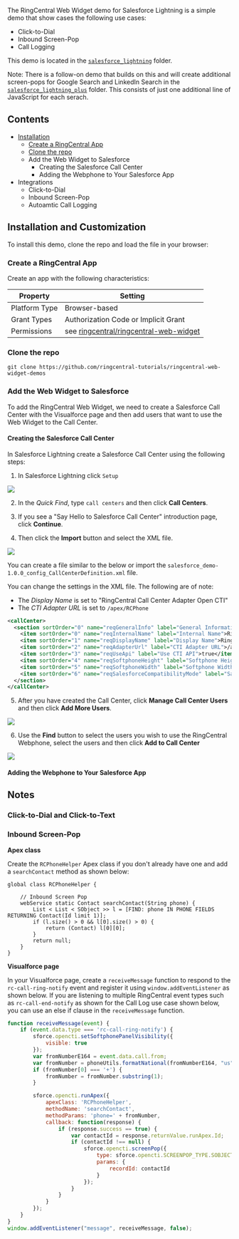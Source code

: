 The RingCentral Web Widget demo for Salesforce Lightning is a simple demo that show cases the following use cases:

* Click-to-Dial
* Inbound Screen-Pop
* Call Logging

This demo is located in the [`salesforce_lightning`](github.com/ringcentral-tutorials/ringcentral-web-widget-demos/tree/master/salesforce_lightning) folder.

Note: There is a follow-on demo that builds on this and will create additional screen-pops for Google Search and LinkedIn Search in the [`salesforce_lightning_plus`](github.com/ringcentral-tutorials/ringcentral-web-widget-demos/tree/master/salesforce_lightning_plus) folder. This consists of just one additional line of JavaScript for each serach.

## Contents

* [Installation](#installation)
  * [Create a RingCentral App](#create-a-ringcentral-app)
  * [Clone the repo](#clone-the-repo)
  * Add the Web Widget to Salesforce
    * Creating the Salesforce Call Center
    * Adding the Webphone to Your Salesforce App
* Integrations
  * Click-to-Dial
  * Inbound Screen-Pop
  * Autoamtic Call Logging

## Installation and Customization

To install this demo, clone the repo and load the file in your browser:

### Create a RingCentral App

Create an app with the following characteristics:

| Property | Setting |
|----------|---------|
| Platform Type | Browser-based |
| Grant Types | Authorization Code or Implicit Grant |
| Permissions | see [ringcentral/ringcentral-web-widget](https://github.com/ringcentral/ringcentral-web-widget) | 

### Clone the repo

`git clone https://github.com/ringcentral-tutorials/ringcentral-web-widget-demos`

### Add the Web Widget to Salesforce

To add the RingCentral Web Widget, we need to create a Salesforce Call Center with the Visualforce page and then add users that want to use the Web Widget to the Call Center.

#### Creating the Salesforce Call Center

In Salesforce Lightning create a Salesforce Call Center using the following steps:

1. In Salesforce Lightning click `Setup`

![](salesforce_step-1_setup.png)

2. In the *Quick Find*, type `call centers` and then click **Call Centers**.

3. If you see a "Say Hello to Salesforce Call Center" introduction page, click **Continue**.

4. Then click the **Import** button and select the XML file.

![](salesforce_step-4_call-center_import-xml-1.png)

You can create a file similar to the below or import the `salesforce_demo-1.0.0_config_CallCenterDefinition.xml` file.

You can change the settings in the XML file. The following are of note:

* The *Display Name* is set to "RingCentral Call Center Adapter Open CTI"
* The *CTI Adapter URL* is set to `/apex/RCPhone`

```xml
<callCenter>
  <section sortOrder="0" name="reqGeneralInfo" label="General Information">
    <item sortOrder="0" name="reqInternalName" label="Internal Name">RingCentralAdapterOpenCTI</item>
    <item sortOrder="1" name="reqDisplayName" label="Display Name">RingCentral Call Center Adapter Open CTI</item>
    <item sortOrder="2" name="reqAdapterUrl" label="CTI Adapter URL">/apex/RCPhone</item>
    <item sortOrder="3" name="reqUseApi" label="Use CTI API">true</item>
    <item sortOrder="4" name="reqSoftphoneHeight" label="Softphone Height">550</item>
    <item sortOrder="5" name="reqSoftphoneWidth" label="Softphone Width">300</item>
    <item sortOrder="6" name="reqSalesforceCompatibilityMode" label="Salesforce Compatibility Mode">Lightning</item>
  </section>
</callCenter>
```

5. After you have created the Call Center, click **Manage Call Center Users** and then click **Add More Users**.

![](salesforce_step-5_call-center_manage-call-center-users.png)

6. Use the **Find** button to select the users you wish to use the RingCentral Webphone, select the users and then click **Add to Call Center**

![](salesforce_step-6_call-center_find-and-add-users.png)

#### Adding the Webphone to Your Salesforce App






## Notes

### Click-to-Dial and Click-to-Text


### Inbound Screen-Pop

**Apex class**

Create the `RCPhoneHelper` Apex class if you don't already have one and add a `searchContact` method as shown below:

```apex
global class RCPhoneHelper {

    // Inbound Screen Pop
    webService static Contact searchContact(String phone) {
        List < List < SObject >> l = [FIND: phone IN PHONE FIELDS RETURNING Contact(Id limit 1)];
        if (l.size() > 0 && l[0].size() > 0) {
            return (Contact) l[0][0];
        }
        return null;
    }
}
```

**Visualforce page**

In your Visualforce page, create a `receiveMessage` function to respond to the `rc-call-ring-notify` event and register it using `window.addEventListener` as shown below. If you are listening to multiple RingCentral event types such as `rc-call-end-notify` as shown for the Call Log use case shown below, you can use an else if clause in the `receiveMessage` function.

```javascript
function receiveMessage(event) {
    if (event.data.type === 'rc-call-ring-notify') {
        sforce.opencti.setSoftphonePanelVisibility({
            visible: true
        });
        var fromNumberE164 = event.data.call.from;
        var fromNumber = phoneUtils.formatNational(fromNumberE164, "us");
        if (fromNumber[0] === '+') {
            fromNumber = fromNumber.substring(1);
        }

        sforce.opencti.runApex({
            apexClass: 'RCPhoneHelper',
            methodName: 'searchContact',
            methodParams: 'phone=' + fromNumber,
            callback: function(response) {
                if (response.success == true) {
                    var contactId = response.returnValue.runApex.Id;
                    if (contactId !== null) {
                        sforce.opencti.screenPop({
                            type: sforce.opencti.SCREENPOP_TYPE.SOBJECT,
                            params: {
                                recordId: contactId
                            }
                        });
                    }
                }
            }
        });
    }
}
window.addEventListener("message", receiveMessage, false);
```